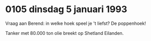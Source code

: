 # 0105 dinsdag 5 januari 1993
Vraag aan Berend: in welke hoek speel je 't liefst? De poppenhoek!

Tanker met 80.000 ton olie breekt op Shetland Eilanden.

